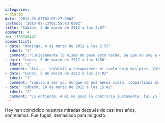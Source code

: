 ```yaml
---
categories:
- diario
date: "2012-03-03T02:07:27.000Z"
lastmod: "2013-02-13T01:55:03.000Z"
title: "Sábado, 3 de marzo de 2012 a las 2:07"
comments: 4
id: 1330740447
commentList:
- date: "Domingo, 4 de marzo de 2012 a las 2:55"
  ident: "1"
  comment: "Curiosamente lo mismo me paso esta noche. Se que no soy a quien te refieres, no tu a quien yo me refiero, pero aun asi me gusta pensar que podria haber sido asi....  \nHoy estabas preciosa, aunque otros no opinen lo mismo"
- date: "Lunes, 5 de marzo de 2012 a las 1:50"
  ident: "2"
  comment: "Ais...  \nVolvió a desaparecer el suelo bajo mis pies. Volviste a dejarme sin respiración."
- date: "Lunes, 5 de marzo de 2012 a las 23:02"
  ident: "1"
  comment: "Vuelvo a ser yo. Aunque no nos hemos visto, compartimos al menos unos recuerdos dificiles de olvidar. Para mi ella representa el amor desatado, terrible, una vida como una montaña rusa... Pero los momentos en los que subia, alcanzaba el cielo. Con esa relacion descubri que soy mas sensato de lo que creia, o mas cobarde, porque abandone.  \n  \nY cuando en contadas ocasiones la veo, como ese sabado en que tu escribiste, mi pulso se acelera y mientras dura la mirada imagino que sigue siendo como antes. Por suerte el tiempo colabora conmigo en esta, y poco a poco lo supero"
- date: "Sábado, 10 de marzo de 2012 a las 15:42"
  ident: "2"
  comment: "Lo entiendo. A mí me pasó lo contrario justamente, fui yo la abandonada (jaja). Esas miradas proporcionan entre dolor, pasión y necesidad es estar a su lado.  \nEl tiempo poco a poco sana hasta las heridas más profundas, aunque siempre quedará la cicatriz..."
---
```


Hoy han coincidido nuestras miradas después de casi tres años, sonreíamos. Fue fugaz, demasiado para mi gusto.